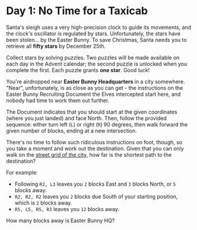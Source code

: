 # Day 1: No Time for a Taxicab

Santa's sleigh uses a very high-precision clock to guide its movements, and the clock's oscillator is regulated by stars. Unfortunately, the stars have been stolen... by the Easter Bunny. To save Christmas, Santa needs you to retrieve all **fifty stars** by December 25th.

Collect stars by solving puzzles. Two puzzles will be made available on each day in the Advent calendar; the second puzzle is unlocked when you complete the first. Each puzzle grants **one star**. Good luck!

You're airdropped near **Easter Bunny Headquarters** in a city somewhere. "Near", unfortunately, is as close as you can get - the instructions on the Easter Bunny Recruiting Document the Elves intercepted start here, and nobody had time to work them out further.

The Document indicates that you should start at the given coordinates (where you just landed) and face North. Then, follow the provided sequence: either turn left (`L`) or right (`R`) 90 degrees, then walk forward the given number of blocks, ending at a new intersection.

There's no time to follow such ridiculous instructions on foot, though, so you take a moment and work out the destination. Given that you can only walk on the [street grid of the city](https://en.wikipedia.org/wiki/Taxicab_geometry), how far is the shortest path to the destination?

For example:

- Following `R2, L3` leaves you `2` blocks East and `3` blocks North, or `5` blocks away.
- `R2, R2, R2` leaves you `2` blocks due South of your starting position, which is `2` blocks away.
- `R5, L5, R5, R3` leaves you `12` blocks away.

How many blocks away is Easter Bunny HQ?

